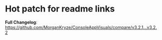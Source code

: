 # Hot patch for readme links


**Full Changelog**: https://github.com/MorganKryze/ConsoleAppVisuals/compare/v3.2.1...v3.2.2